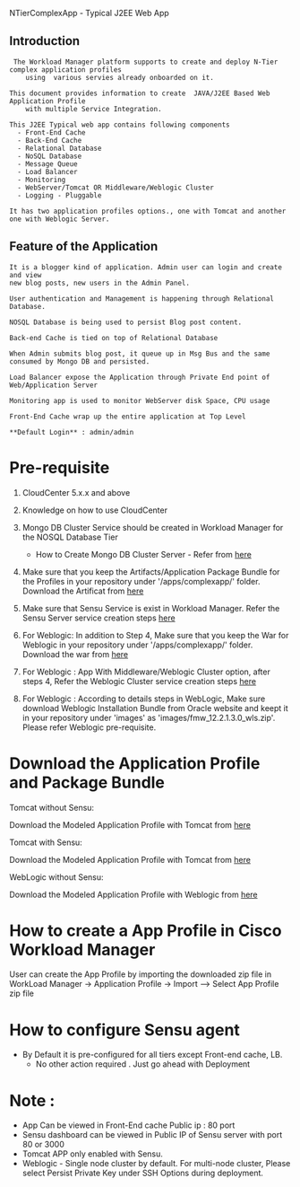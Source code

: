 NTierComplexApp - Typical J2EE Web App

## Introduction

     The Workload Manager platform supports to create and deploy N-Tier complex application profiles
        using  various servies already onboarded on it.

    This document provides information to create  JAVA/J2EE Based Web Application Profile
        with multiple Service Integration.

    This J2EE Typical web app contains following components
	  - Front-End Cache
	  - Back-End Cache
	  - Relational Database 
	  - NoSQL Database
	  - Message Queue
	  - Load Balancer
	  - Monitoring
	  - WebServer/Tomcat OR Middleware/Weblogic Cluster
	  - Logging - Pluggable
	  
	It has two application profiles options., one with Tomcat and another one with Weblogic Server.   

## Feature of the Application

    It is a blogger kind of application. Admin user can login and create and view
 	new blog posts, new users in the Admin Panel. 
	
	User authentication and Management is happening through Relational Database.
	
	NOSQL Database is being used to persist Blog post content.
	
	Back-end Cache is tied on top of Relational Database 
	
	When Admin submits blog post, it queue up in Msg Bus and the same consumed by Mongo DB and persisted.
	
    Load Balancer expose the Application through Private End point of Web/Application Server
	
	Monitoring app is used to monitor WebServer disk Space, CPU usage
	
	Front-End Cache wrap up the entire application at Top Level
 
    **Default Login** : admin/admin 
	
	
# Pre-requisite

   1. CloudCenter 5.x.x and above
   
   2. Knowledge on how to use CloudCenter
   
   3. Mongo DB Cluster Service should be created in Workload Manager for the NOSQL Database Tier 
      - How to Create Mongo DB Cluster Server - Refer from [here](https://wwwin-github.cisco.com/CloudCenterSuite/Content-Factory/tree/master/NoSQL%20Databases/MongoDB%20Cluster)

   4. Make sure that you keep the  Artifacts/Application Package Bundle for the Profiles in your repository under '<repoistory>/apps/complexapp/' folder. Download the Artificat from [here](https://wwwin-github.cisco.com/CloudCenterSuite/Content-Factory/blob/master/AppProfiles/NTierComplexApp/artifacts/complexapp.zip) 
   
   5. Make sure that Sensu Service is exist in Workload Manager.  Refer the Sensu Server service creation steps [here](https://wwwin-github.cisco.com/CloudCenterSuite/Content-Factory/tree/master/Monitoring/Sensu) 
   
   6. For Weblogic: In addition to Step 4, Make sure that you keep the War for Weblogic in your repository under '<repoistory>/apps/complexapp/' folder. Download the war from [here](https://wwwin-github.cisco.com/CloudCenterSuite/Content-Factory/blob/master/AppProfiles/NTierComplexApp/artifacts/multi-tier-app.war) 

   7. For Weblogic : App With Middleware/Weblogic Cluster option, after steps 4,  Refer the Weblogic Cluster service creation steps [here](https://wwwin-github.cisco.com/CloudCenterSuite/Content-Factory/tree/master/Middleware/Oracle%20Weblogic)
   
   8. For Weblogic : According to details steps in WebLogic, Make sure download Weblogic Installation Bundle from Oracle website and keept it in your repository under 'images' as 'images/fmw_12.2.1.3.0_wls.zip'.
      Please refer Weblogic pre-requisite.
    


# Download the Application Profile and Package Bundle

   Tomcat without Sensu:
    
Download the Modeled Application Profile with Tomcat from [here](https://wwwin-github.cisco.com/CloudCenterSuite/Content-Factory/raw/master/AppProfiles/NTierComplexApp/NTierComplexAppWithoutSensu.zip)
   
   Tomcat with Sensu:
  
Download the Modeled Application Profile with Tomcat from [here](https://wwwin-github.cisco.com/CloudCenterSuite/Content-Factory/raw/master/AppProfiles/NTierComplexApp/NTierComplexAppTomcat.zip)
 
   WebLogic without Sensu:
  
Download the Modeled Application Profile with Weblogic from [here](https://wwwin-github.cisco.com/CloudCenterSuite/Content-Factory/raw/master/AppProfiles/NTierComplexApp/NTierComplexAppWeblogic.zip)
	  
	  

# How to create a App Profile in Cisco Workload Manager
   User can create the App Profile by importing the downloaded zip file in
   WorkLoad Manager -> Application Profile -> Import --> Select  App Profile zip file

# How to configure Sensu agent
   
   - By Default it is pre-configured for all tiers except Front-end cache, LB.
        - No other action required . Just go ahead with Deployment 
   
# Note :
  - App Can be viewed in Front-End cache Public ip : 80 port 
  - Sensu dashboard can be viewed in Public IP of Sensu server with port 80 or 3000
  - Tomcat APP only enabled with Sensu. 
  - Weblogic - Single node cluster by default. For multi-node cluster, Please select Persist Private Key under SSH Options during deployment.
  
